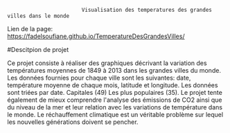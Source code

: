 
                            Visualisation des temperatures des grandes villes dans le monde
                            
 Lien de la page: https://fadelsoufiane.github.io/TemperatureDesGrandesVilles/
 
 #Descitpion de projet
 
Ce projet consiste à réaliser des graphiques décrivant la variation des températures moyennes de 1849 à 2013 dans les grandes villes
du monde. Les données fournies pour chaque ville sont les suivantes: date, température moyenne de chaque mois, 
latitude et longitude. Les données sont triées par date. Capitales (49) Les plus populaires (35). 
Le projet tente également de mieux comprendre l'analyse des émissions de CO2 ainsi que du niveau de la mer et leur 
relation avec les variations de température dans le monde. 
Le réchauffement climatique est un véritable problème sur lequel les nouvelles générations doivent se pencher.
